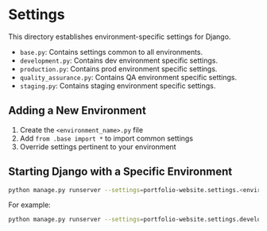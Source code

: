 # Settings
This directory establishes environment-specific settings for Django.
* `base.py`: Contains settings common to all environments.
* `development.py`: Contains dev environment specific settings.
* `production.py`: Contains prod environment specific settings.
* `quality_assurance.py`: Contains QA environment specific settings.
* `staging.py`: Contains staging environment specific settings.

## Adding a New Environment
1. Create the `<environment_name>.py` file
2. Add `from .base import *` to import common settings
3. Override settings pertinent to your environment

## Starting Django with a Specific Environment
```bash
python manage.py runserver --settings=portfolio-website.settings.<environment_name>
```
For example:
```bash
python manage.py runserver --settings=portfolio-website.settings.development
```